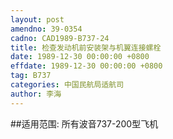 ```yaml
---
layout: post
amendno: 39-0354
cadno: CAD1989-B737-24
title: 检查发动机前安装架与机翼连接螺栓
date: 1989-12-30 00:00:00 +0800
effdate: 1989-12-30 00:00:00 +0800
tag: B737
categories: 中国民航局适航司
author: 李海
---
```


##适用范围:
所有波音737-200型飞机

